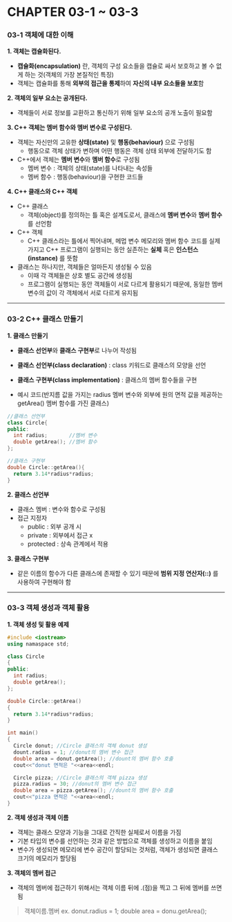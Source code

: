 # CHAPTER 03-1 ~ 03-3

### 03-1 객체에 대한 이해
**1. 객체는 캡슐화된다.**
 * **캡슐화(encapsulation)** 란, 객체의 구성 요소들을 캡슐로 싸서 보호하고 볼 수 없게 하는 것(객체의 가장 본질적인 특징)
 * 객체는 캡슐화를 통해 **외부의 접근을 통제**하여 **자신의 내부 요소들을 보호**함
   
**2. 객체의 일부 요소는 공개된다.**
 * 객체들이 서로 정보를 교환하고 통신하기 위해 일부 요소의 공개 노출이 필요함

**3. C++ 객체는 멤버 함수와 멤버 변수로 구성된다.**
 * 객체는 자신만의 고유한 **상태(state)** 및 **행동(behaviour)** 으로 구성됨
   * 행동으로 객체 상태가 변하며 어떤 행동은 객체 상태 외부에 전달하기도 함
 * C++에서 객체는 **멤버 변수**와 **멤버 함수**로 구성됨
   * 멤버 변수 : 객체의 상태(state)를 나타내는 속성들
   * 멤버 함수 : 행동(behaviour)을 구현한 코드들 

**4. C++ 클래스와 C++ 객체**
 * C++ 클래스
   * 객체(object)를 정의하는 틀 혹은 설계도로서, 클래스에 **멤버 변수**와 **멤버 함수**를 선언함 
 * C++ 객체
   * C++ 클래스라는 틀에서 찍어내며, 메멉 변수 메모리와 멤버 함수 코드를 실제 가지고 C++ 프로그램이 실행되는 동안 실존하는 **실체** 혹은 **인스턴스(instance)** 를 뜻함 
 * 클래스는 하나지만, 객체들은 얼마든지 생성될 수 있음
   * 이때 각 객체들은 상호 별도 공간에 생성됨
   * 프로그램이 실행되는 동안 객체들이 서로 다르게 활용되기 때문에, 동일한 멤버 변수의 값이 각 객체에서 서로 다르게 유지됨 

___
### 03-2 C++ 클래스 만들기
**1. 클래스 만들기**
 * **클래스 선언부**와 **클래스 구현부**로 나누어 작성됨

 * **클래스 선언부(class declaration)** : class 키워드로 클래스의 모양을 선언

 * **클래스 구현부(class implementation)** : 클래스의 멤버 함수들을 구현
 * 예시 코드(반지름 값을 가지는 radius 멤버 변수와 외부에 원의 면적 값을 제공하는 getArea() 멤버 함수를 가진 클래스)
```C++
//클래스 선언부
class Circle{ 
public:
  int radius;       //멤버 변수
  double getArea(); //멤버 함수
}; 

//클래스 구현부
double Circle::getArea(){
  return 3.14*radius*radius;
}
```

**2. 클래스 선언부**
 * 클래스 멤버 : 변수와 함수로 구성됨
 * 접근 지정자
   * public : 외부 공개 시
   * private : 외부에서 접근 x
   * protected : 상속 관계에서 적용 
  
**3. 클래스 구현부**
 * 같은 이름의 함수가 다른 클래스에 존재할 수 있기 때문에 **범위 지정 연산자(::)** 를 사용하여 구현해야 함

___
### 03-3 객체 생성과 객체 활용
**1. 객체 생성 및 활용 예제**
```C++
#include <iostream>
using namaspace std;

class Circle
{
public:
  int radius;
  double getArea();
};

double Circle::getArea()
{
  return 3.14*radius*radius;
}

int main()
{
  Circle donut; //Circle 클래스의 객체 donut 생성
  dount.radius = 1; //donut의 멤버 변수 접근
  double area = donut.getArea(); //dount의 멤버 함수 호출
  cout<<"donut 면적은 "<<area<<endl;

  Circle pizza; //Circle 클래스의 객체 pizza 생성
  pizza.radius = 30; //donut의 멤버 변수 접근
  double area = pizza.getArea(); //dount의 멤버 함수 호출
  cout<<"pizza 면적은 "<<area<<endl;
}
```

**2. 객체 생성과 객체 이름**
* 객체는 클래스 모양과 기능을 그대로 간직한 실체로서 이름을 가짐
* 기본 타입의 변수를 선언하는 것과 같은 방법으로 객체를 생성하고 이름을 붙임
* 변수가 생성되면 메모리에 변수 공간이 할당되는 것처럼, 객체가 생성되면 클래스 크기의 메모리가 할당됨
  
**3. 객체의 멤버 접근**
* 객체의 멤버에 접근하기 위해서는 객체 이름 뒤에 .(점)을 찍고 그 뒤에 멤버를 쓰면 됨
> 객체이름.멤버 ex. donut.radius = 1; double area = donu.getArea();
